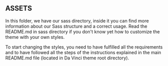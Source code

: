 ASSETS
---

In this folder, we have our sass directory, inside it you can find more 
information about our Sass structure and a correct usage. Read the README.md 
in sass directory if you don't know yet how to customize the theme with your 
own styles.

To start changing the styles, you need to have fulfilled all the requirements 
and to have followed all the steps of the instructions explained in the main 
README.md file (located in Da Vinci theme root directory).
